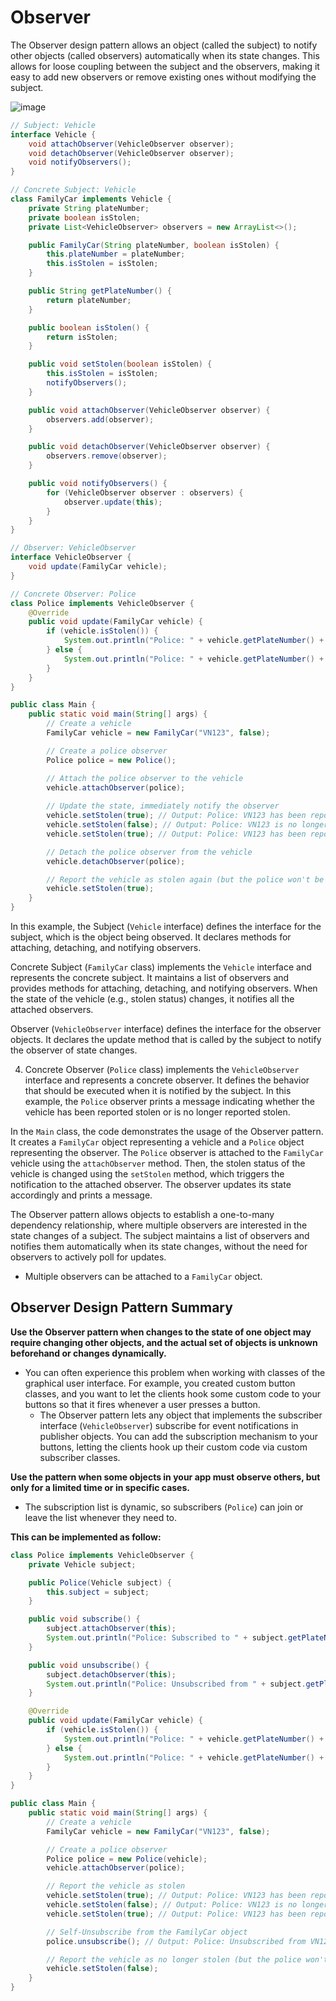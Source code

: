 # Observer
The Observer design pattern allows an object (called the subject) to notify other objects (called observers) automatically when its state changes. This allows for loose coupling between the subject and the observers, making it easy to add new observers or remove existing ones without modifying the subject.

![image](https://github.com/boushphong/Design-Patterns/assets/59940078/2e74e1a5-9c9e-41eb-a3af-e35040018ec2)

```java
// Subject: Vehicle
interface Vehicle {
    void attachObserver(VehicleObserver observer);
    void detachObserver(VehicleObserver observer);
    void notifyObservers();
}

// Concrete Subject: Vehicle
class FamilyCar implements Vehicle {
    private String plateNumber;
    private boolean isStolen;
    private List<VehicleObserver> observers = new ArrayList<>();

    public FamilyCar(String plateNumber, boolean isStolen) {
        this.plateNumber = plateNumber;
        this.isStolen = isStolen;
    }

    public String getPlateNumber() {
        return plateNumber;
    }

    public boolean isStolen() {
        return isStolen;
    }

    public void setStolen(boolean isStolen) {
        this.isStolen = isStolen;
        notifyObservers();
    }

    public void attachObserver(VehicleObserver observer) {
        observers.add(observer);
    }

    public void detachObserver(VehicleObserver observer) {
        observers.remove(observer);
    }

    public void notifyObservers() {
        for (VehicleObserver observer : observers) {
            observer.update(this);
        }
    }
}

// Observer: VehicleObserver
interface VehicleObserver {
    void update(FamilyCar vehicle);
}

// Concrete Observer: Police
class Police implements VehicleObserver {
    @Override
    public void update(FamilyCar vehicle) {
        if (vehicle.isStolen()) {
            System.out.println("Police: " + vehicle.getPlateNumber() + " has been reported stolen!");
        } else {
            System.out.println("Police: " + vehicle.getPlateNumber() + " is no longer reported stolen.");
        }
    }
}

public class Main {
    public static void main(String[] args) {
        // Create a vehicle
        FamilyCar vehicle = new FamilyCar("VN123", false);

        // Create a police observer
        Police police = new Police();

        // Attach the police observer to the vehicle
        vehicle.attachObserver(police);
        
        // Update the state, immediately notify the observer
        vehicle.setStolen(true); // Output: Police: VN123 has been reported stolen!
        vehicle.setStolen(false); // Output: Police: VN123 is no longer reported stolen.
        vehicle.setStolen(true); // Output: Police: VN123 has been reported stolen!

        // Detach the police observer from the vehicle
        vehicle.detachObserver(police);

        // Report the vehicle as stolen again (but the police won't be notified this time)
        vehicle.setStolen(true);
    }
}
```

In this example, the Subject (`Vehicle` interface) defines the interface for the subject, which is the object being observed. It declares methods for attaching, detaching, and notifying observers.

Concrete Subject (`FamilyCar` class) implements the `Vehicle` interface and represents the concrete subject. It maintains a list of observers and provides methods for attaching, detaching, and notifying observers. When the state of the vehicle (e.g., stolen status) changes, it notifies all the attached observers.

Observer (`VehicleObserver` interface) defines the interface for the observer objects. It declares the update method that is called by the subject to notify the observer of state changes.

4. Concrete Observer (`Police` class) implements the `VehicleObserver` interface and represents a concrete observer. It defines the behavior that should be executed when it is notified by the subject. In this example, the `Police` observer prints a message indicating whether the vehicle has been reported stolen or is no longer reported stolen.

In the `Main` class, the code demonstrates the usage of the Observer pattern. It creates a `FamilyCar` object representing a vehicle and a `Police` object representing the observer. The `Police` observer is attached to the `FamilyCar` vehicle using the `attachObserver` method. Then, the stolen status of the vehicle is changed using the `setStolen` method, which triggers the notification to the attached observer. The observer updates its state accordingly and prints a message.

The Observer pattern allows objects to establish a one-to-many dependency relationship, where multiple observers are interested in the state changes of a subject. The subject maintains a list of observers and notifies them automatically when its state changes, without the need for observers to actively poll for updates.
  - Multiple observers can be attached to a `FamilyCar` object.

## Observer Design Pattern Summary
**Use the Observer pattern when changes to the state of one object may require changing other objects, and the actual set of objects is unknown beforehand or changes dynamically.**

- You can often experience this problem when working with classes of the graphical user interface. For example, you created custom button classes, and you want to let the clients hook some custom code to your buttons so that it fires whenever a user presses a button.
  - The Observer pattern lets any object that implements the subscriber interface (`VehicleObserver`) subscribe for event notifications in publisher objects. You can add the subscription mechanism to your buttons, letting the clients hook up their custom code via custom subscriber classes.

**Use the pattern when some objects in your app must observe others, but only for a limited time or in specific cases.**

- The subscription list is dynamic, so subscribers (`Police`) can join or leave the list whenever they need to.

**This can be implemented as follow:**
```java
class Police implements VehicleObserver {
    private Vehicle subject;

    public Police(Vehicle subject) {
        this.subject = subject;
    }

    public void subscribe() {
        subject.attachObserver(this);
        System.out.println("Police: Subscribed to " + subject.getPlateNumber());
    }

    public void unsubscribe() {
        subject.detachObserver(this);
        System.out.println("Police: Unsubscribed from " + subject.getPlateNumber());
    }

    @Override
    public void update(FamilyCar vehicle) {
        if (vehicle.isStolen()) {
            System.out.println("Police: " + vehicle.getPlateNumber() + " has been reported stolen!");
        } else {
            System.out.println("Police: " + vehicle.getPlateNumber() + " is no longer reported stolen.");
        }
    }
}

public class Main {
    public static void main(String[] args) {
        // Create a vehicle
        FamilyCar vehicle = new FamilyCar("VN123", false);

        // Create a police observer
        Police police = new Police(vehicle);
        vehicle.attachObserver(police);

        // Report the vehicle as stolen
        vehicle.setStolen(true); // Output: Police: VN123 has been reported stolen!
        vehicle.setStolen(false); // Output: Police: VN123 is no longer reported stolen.
        vehicle.setStolen(true); // Output: Police: VN123 has been reported stolen!

        // Self-Unsubscribe from the FamilyCar object
        police.unsubscribe(); // Output: Police: Unsubscribed from VN123

        // Report the vehicle as no longer stolen (but the police won't be notified)
        vehicle.setStolen(false);
    }
}
```
